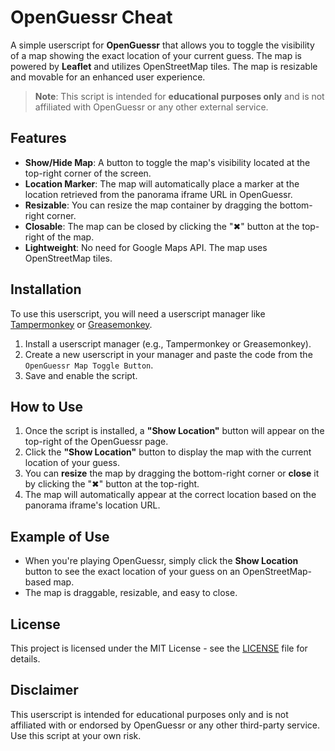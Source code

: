 # OpenGuessr Cheat

A simple userscript for **OpenGuessr** that allows you to toggle the visibility of a map showing the exact location of your current guess. The map is powered by **Leaflet** and utilizes OpenStreetMap tiles. The map is resizable and movable for an enhanced user experience.

> **Note**: This script is intended for **educational purposes only** and is not affiliated with OpenGuessr or any other external service.

## Features

- **Show/Hide Map**: A button to toggle the map's visibility located at the top-right corner of the screen.
- **Location Marker**: The map will automatically place a marker at the location retrieved from the panorama iframe URL in OpenGuessr.
- **Resizable**: You can resize the map container by dragging the bottom-right corner.
- **Closable**: The map can be closed by clicking the "✖" button at the top-right of the map.
- **Lightweight**: No need for Google Maps API. The map uses OpenStreetMap tiles.

## Installation

To use this userscript, you will need a userscript manager like [Tampermonkey](https://www.tampermonkey.net/) or [Greasemonkey](https://www.greasespot.net/).

1. Install a userscript manager (e.g., Tampermonkey or Greasemonkey).
2. Create a new userscript in your manager and paste the code from the `OpenGuessr Map Toggle Button`.
3. Save and enable the script.

## How to Use

1. Once the script is installed, a **"Show Location"** button will appear on the top-right of the OpenGuessr page.
2. Click the **"Show Location"** button to display the map with the current location of your guess.
3. You can **resize** the map by dragging the bottom-right corner or **close** it by clicking the "✖" button at the top-right.
4. The map will automatically appear at the correct location based on the panorama iframe's location URL.

## Example of Use

- When you're playing OpenGuessr, simply click the **Show Location** button to see the exact location of your guess on an OpenStreetMap-based map.
- The map is draggable, resizable, and easy to close.

## License

This project is licensed under the MIT License - see the [LICENSE](LICENSE) file for details.

## Disclaimer

This userscript is intended for educational purposes only and is not affiliated with or endorsed by OpenGuessr or any other third-party service. Use this script at your own risk.
